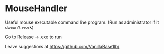 # MouseHandler
Useful mouse executable command line program. (Run as administrator if it doesn't work)


Go to Release -> .exe to run


Leave suggestions at https://github.com/VanillaBase1lb/

